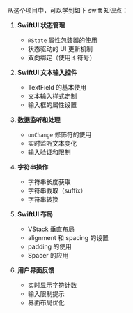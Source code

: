 从这个项目中，可以学到如下 swift 知识点：

1. **SwiftUI 状态管理**
   - `@State` 属性包装器的使用
   - 状态驱动的 UI 更新机制
   - 双向绑定（使用 `$` 符号）

2. **SwiftUI 文本输入控件**
   - TextField 的基本使用
   - 文本输入样式定制
   - 输入框的属性设置

3. **数据监听和处理**
   - `onChange` 修饰符的使用
   - 实时监听文本变化
   - 输入验证和限制

4. **字符串操作**
   - 字符串长度获取
   - 字符串截取（suffix）
   - 字符串转换

5. **SwiftUI 布局**
   - VStack 垂直布局
   - alignment 和 spacing 的设置
   - padding 的使用
   - Spacer 的应用

6. **用户界面反馈**
   - 实时显示字符计数
   - 输入限制提示
   - 界面布局优化